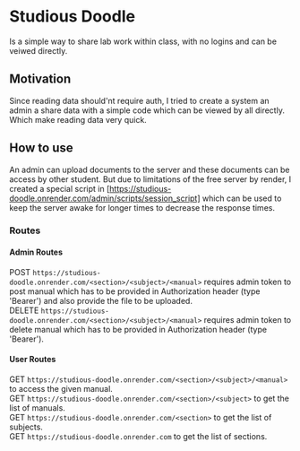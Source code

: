 # Studious Doodle
Is a simple way to share lab work within class, with no logins and can be veiwed directly.<br>

## Motivation
Since reading data should'nt require auth, I tried to create a system an admin a share data with a simple code which can be viewed by all directly. Which make reading data very quick.  

## How to use
An admin can upload documents to the server and these documents can be access by other student. But due to limitations of the free server by render, I created a special script in [https://studious-doodle.onrender.com/admin/scripts/session_script] which can be used to keep the server awake for longer times to decrease the response times. 

### Routes
#### Admin Routes
 POST `https://studious-doodle.onrender.com/<section>/<subject>/<manual>` requires admin token to post manual which has to be provided in Authorization header (type 'Bearer') and also provide the file to be uploaded.<br>
 DELETE  `https://studious-doodle.onrender.com/<section>/<subject>/<manual>` requires admin token to delete manual which has to be provided in Authorization header (type 'Bearer').<br>
#### User Routes
 GET `https://studious-doodle.onrender.com/<section>/<subject>/<manual>` to access the given manual.<br>
 GET `https://studious-doodle.onrender.com/<section>/<subject>` to get the list of manuals.<br>
 GET `https://studious-doodle.onrender.com/<section>` to get the list of subjects.<br>
 GET `https://studious-doodle.onrender.com` to get the list of sections.<br>
